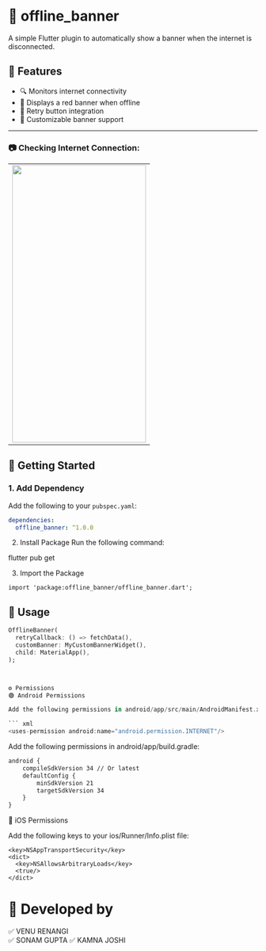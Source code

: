 # 🛑 offline_banner

A simple Flutter plugin to automatically show a banner when the internet is disconnected.

## 🚀 Features

- 🔍 Monitors internet connectivity
- 📢 Displays a red banner when offline
- 🔁 Retry button integration
- 🎨 Customizable banner support

---

### 📷 Checking Internet Connection:

<table>

  <tr>
    <td><img src="https://raw.githubusercontent.com/VenuNeosoft/Internet_connectivity_pluggin/main/assets/demo.mov" width=270 height=560></td>
  </tr>
 </table>



## 🚀 Getting Started

### 1. **Add Dependency**
Add the following to your `pubspec.yaml`:
``` yaml
dependencies:
  offline_banner: ^1.0.0
  ```
2. Install Package
Run the following command:

flutter pub get

3. Import the Package
``` package
import 'package:offline_banner/offline_banner.dart';
```

## 🔧 Usage

```dart
OfflineBanner(
  retryCallback: () => fetchData(),
  customBanner: MyCustomBannerWidget(),
  child: MaterialApp(),
);



⚙️ Permissions
🟢 Android Permissions

Add the following permissions in android/app/src/main/AndroidManifest.xml:

``` xml
<uses-permission android:name="android.permission.INTERNET"/>


 ```
    
Add the following permissions in android/app/build.gradle:

``` xml
android {
    compileSdkVersion 34 // Or latest
    defaultConfig {
        minSdkVersion 21
        targetSdkVersion 34
    }
}
```
🍎 iOS Permissions

Add the following keys to your ios/Runner/Info.plist file:

``` plist
<key>NSAppTransportSecurity</key>
<dict>
  <key>NSAllowsArbitraryLoads</key>
  <true/>
</dict>
```

# 📸 Developed by
✅ VENU RENANGI  
✅ SONAM GUPTA
✅ KAMNA JOSHI
